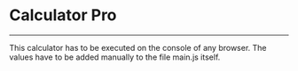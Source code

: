 # Calculator Pro
***
This calculator has to be executed on the console of any browser. The values have to be added manually to the file main.js itself.
